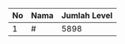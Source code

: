 | No | Nama            | Jumlah Level |
|----|-----------------|--------------|
| 1  | #    |    5898        |
